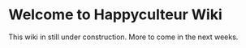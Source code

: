 # Welcome to Happyculteur Wiki

This wiki in still under construction. More to come in the next weeks.

